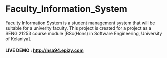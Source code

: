# Faculty_Information_System
Faculty Information System is a student management system that will be suitable for a univerity faculty. This project is created for a project as a SENG 21253 course module [BSc(Hons) in Software Engineering, University of Kelaniya].


#### LIVE DEMO : http://nsa94.epizy.com

